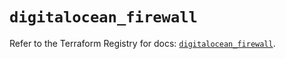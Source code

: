 # `digitalocean_firewall`

Refer to the Terraform Registry for docs: [`digitalocean_firewall`](https://registry.terraform.io/providers/digitalocean/digitalocean/2.48.1/docs/resources/firewall).
